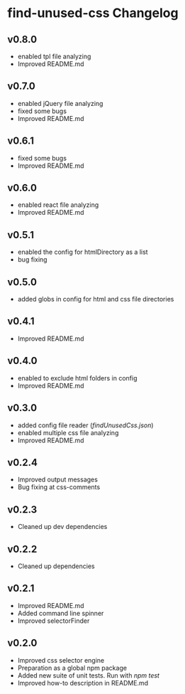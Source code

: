 # find-unused-css Changelog

## v0.8.0
  * enabled tpl file analyzing
  * Improved README.md

## v0.7.0
  * enabled jQuery file analyzing
  * fixed some bugs
  * Improved README.md

## v0.6.1
  * fixed some bugs
  * Improved README.md

## v0.6.0
  * enabled react file analyzing
  * Improved README.md
## v0.5.1
  * enabled the config for htmlDirectory as a list
  * bug fixing

## v0.5.0
  * added globs in config for html and css file directories

## v0.4.1
  * Improved README.md

## v0.4.0
  * enabled to exclude html folders in config
  * Improved README.md

## v0.3.0
  * added config file reader (*findUnusedCss.json*)
  * enabled multiple css file analyzing
  * Improved README.md

## v0.2.4
  * Improved output messages
  * Bug fixing at css-comments

## v0.2.3
  * Cleaned up dev dependencies

## v0.2.2
  * Cleaned up dependencies

## v0.2.1
  * Improved README.md
  * Added command line spinner
  * Improved selectorFinder

## v0.2.0
  * Improved css selector engine
  * Preparation as a global npm package
  * Added new suite of unit tests. Run with *npm test*
  * Improved how-to description in README.md

